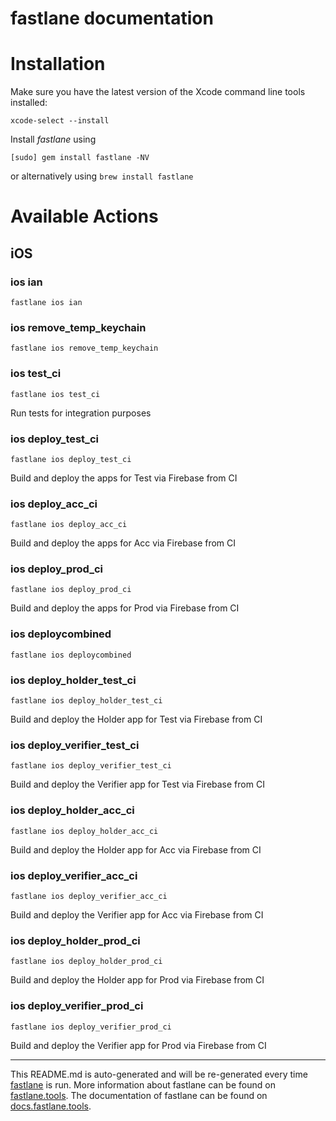 fastlane documentation
================
# Installation

Make sure you have the latest version of the Xcode command line tools installed:

```
xcode-select --install
```

Install _fastlane_ using
```
[sudo] gem install fastlane -NV
```
or alternatively using `brew install fastlane`

# Available Actions
## iOS
### ios ian
```
fastlane ios ian
```

### ios remove_temp_keychain
```
fastlane ios remove_temp_keychain
```

### ios test_ci
```
fastlane ios test_ci
```
Run tests for integration purposes
### ios deploy_test_ci
```
fastlane ios deploy_test_ci
```
Build and deploy the apps for Test via Firebase from CI
### ios deploy_acc_ci
```
fastlane ios deploy_acc_ci
```
Build and deploy the apps for Acc via Firebase from CI
### ios deploy_prod_ci
```
fastlane ios deploy_prod_ci
```
Build and deploy the apps for Prod via Firebase from CI
### ios deploycombined
```
fastlane ios deploycombined
```

### ios deploy_holder_test_ci
```
fastlane ios deploy_holder_test_ci
```
Build and deploy the Holder app for Test via Firebase from CI
### ios deploy_verifier_test_ci
```
fastlane ios deploy_verifier_test_ci
```
Build and deploy the Verifier app for Test via Firebase from CI
### ios deploy_holder_acc_ci
```
fastlane ios deploy_holder_acc_ci
```
Build and deploy the Holder app for Acc via Firebase from CI
### ios deploy_verifier_acc_ci
```
fastlane ios deploy_verifier_acc_ci
```
Build and deploy the Verifier app for Acc via Firebase from CI
### ios deploy_holder_prod_ci
```
fastlane ios deploy_holder_prod_ci
```
Build and deploy the Holder app for Prod via Firebase from CI
### ios deploy_verifier_prod_ci
```
fastlane ios deploy_verifier_prod_ci
```
Build and deploy the Verifier app for Prod via Firebase from CI

----

This README.md is auto-generated and will be re-generated every time [fastlane](https://fastlane.tools) is run.
More information about fastlane can be found on [fastlane.tools](https://fastlane.tools).
The documentation of fastlane can be found on [docs.fastlane.tools](https://docs.fastlane.tools).
